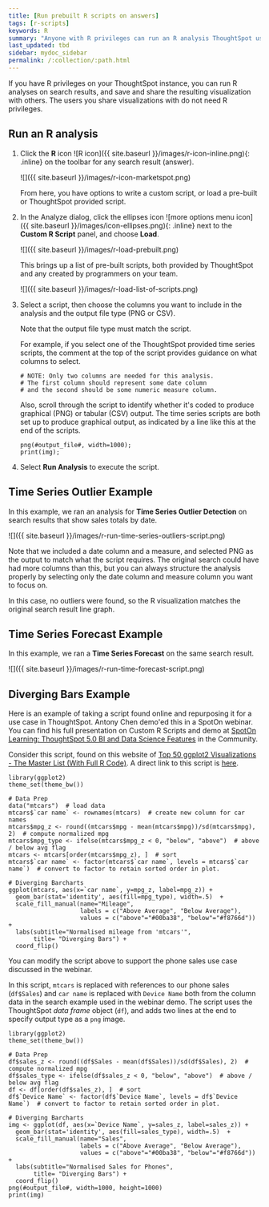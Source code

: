 ```yaml
---
title: [Run prebuilt R scripts on answers]
tags: [r-scripts]
keywords: R
summary: "Anyone with R privileges can run an R analysis ThoughtSpot using provided scripts, you don't need to be an expert. "
last_updated: tbd
sidebar: mydoc_sidebar
permalink: /:collection/:path.html
---
```


If you have R privileges on your ThoughtSpot instance, you can run R analyses on
search results, and save and share the resulting visualization with others. The
users you share visualizations with do not need R privileges.

## Run an R analysis

1.  Click the **R** icon ![R icon]({{ site.baseurl }}/images/r-icon-inline.png){: .inline}
on the toolbar for any search result (answer).

    ![]({{ site.baseurl }}/images/r-icon-marketspot.png)

    From here, you have options to write a custom script, or load a pre-built or
    ThoughtSpot provided script.

2. In the Analyze dialog, click the ellipses icon ![more options menu icon]({{ site.baseurl }}/images/icon-ellipses.png){: .inline} next to the **Custom R Script** panel, and choose **Load**.

    ![]({{ site.baseurl }}/images/r-load-prebuilt.png)

    This brings up a list of pre-built scripts, both provided by ThoughtSpot and any created by programmers on your team.

    ![]({{ site.baseurl }}/images/r-load-list-of-scripts.png)

4. Select a script, then choose the columns you want to include in the analysis and the output file type (PNG or CSV).

    Note that the output file type must match the script.

    For example, if you select one of the ThoughtSpot provided time series
    scripts, the comment at the top of the script provides guidance on what
    columns to select.

    ```
    # NOTE: Only two columns are needed for this analysis.
    # The first column should represent some date column
    # and the second should be some numeric measure column.
    ```

    Also, scroll through the script to identify whether it's coded to produce
    graphical (PNG) or tabular (CSV) output. The time series scripts are both set up
    to produce graphical output, as indicated by a line like this at the end of the
    scripts.

    ```
    png(#output_file#, width=1000);
    print(img);
    ```

5. Select **Run Analysis** to execute the script.

## Time Series Outlier Example

In this example, we ran an analysis for **Time Series Outlier Detection** on
search results that show sales totals by date.

![]({{ site.baseurl }}/images/r-run-time-series-outliers-script.png)

Note that we included a date column and a measure, and selected PNG as the
output to match what the script requires. The original search could have had
more columns than this, but you can always structure the analysis properly
by selecting only the date column and measure column you want to focus on.

In this case, no outliers were found, so the R visualization matches the
original search result line graph.

## Time Series Forecast Example

In this example, we ran a **Time Series Forecast** on the same search result.

![]({{ site.baseurl }}/images/r-run-time-forecast-script.png)

## Diverging Bars Example

Here is an example of taking a script found online and repurposing it for a use
case in ThoughtSpot. Antony Chen demo'ed this in a SpotOn webinar. You can find
his full presentation on Custom R Scripts and demo at
[SpotOn Learning: ThoughtSpot 5.0 BI and Data Science Features](https://community.thoughtspot.com/t/m2dftj)
in the Community.

Consider this script, found on this website of [Top 50 ggplot2 Visualizations - The Master List (With Full R Code)](http://r-statistics.co/Top50-Ggplot2-Visualizations-MasterList-R-Code.html). A direct link to this script is [here](http://r-statistics.co/Top50-Ggplot2-Visualizations-MasterList-R-Code.html#Diverging%20Bars).
```
library(ggplot2)
theme_set(theme_bw())  

# Data Prep
data("mtcars")  # load data
mtcars$`car name` <- rownames(mtcars)  # create new column for car names
mtcars$mpg_z <- round((mtcars$mpg - mean(mtcars$mpg))/sd(mtcars$mpg), 2)  # compute normalized mpg
mtcars$mpg_type <- ifelse(mtcars$mpg_z < 0, "below", "above")  # above / below avg flag
mtcars <- mtcars[order(mtcars$mpg_z), ]  # sort
mtcars$`car name` <- factor(mtcars$`car name`, levels = mtcars$`car name`)  # convert to factor to retain sorted order in plot.

# Diverging Barcharts
ggplot(mtcars, aes(x=`car name`, y=mpg_z, label=mpg_z)) +
  geom_bar(stat='identity', aes(fill=mpg_type), width=.5)  +
  scale_fill_manual(name="Mileage",
                    labels = c("Above Average", "Below Average"),
                    values = c("above"="#00ba38", "below"="#f8766d")) +
  labs(subtitle="Normalised mileage from 'mtcars'",
       title= "Diverging Bars") +
  coord_flip()
```

You can modify the script above to support the phone sales use case discussed in
the webinar.

In this script, `mtcars` is replaced with references to our phone sales
(`df$Sales`) and `car name` is replaced with `Device Name` both from the column
data in the search example used in the webinar demo. The script uses the
ThoughtSpot _data frame_ object (`df`), and adds two lines at the end to specify
output type as a `png` image.

```
library(ggplot2)
theme_set(theme_bw())  

# Data Prep
df$sales_z <- round((df$Sales - mean(df$Sales))/sd(df$Sales), 2)  # compute normalized mpg
df$sales_type <- ifelse(df$sales_z < 0, "below", "above")  # above / below avg flag
df <- df[order(df$sales_z), ]  # sort
df$`Device Name` <- factor(df$`Device Name`, levels = df$`Device Name`)  # convert to factor to retain sorted order in plot.

# Diverging Barcharts
img <- ggplot(df, aes(x=`Device Name`, y=sales_z, label=sales_z)) +
  geom_bar(stat='identity', aes(fill=sales_type), width=.5)  +
  scale_fill_manual(name="Sales",
                    labels = c("Above Average", "Below Average"),
                    values = c("above"="#00ba38", "below"="#f8766d")) +
  labs(subtitle="Normalised Sales for Phones",
       title= "Diverging Bars") +
  coord_flip()
png(#output_file#, width=1000, height=1000)
print(img)

```
